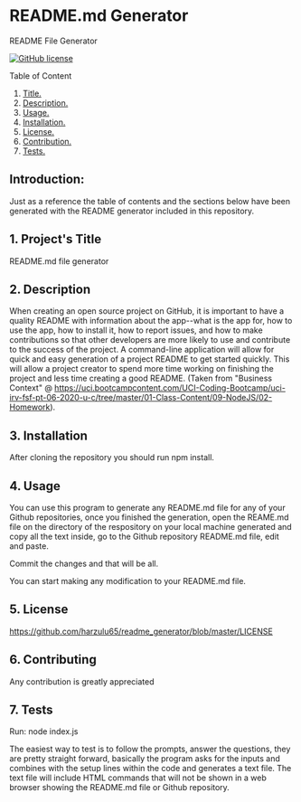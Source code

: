 # README.md Generator

README File Generator

[![GitHub license](https://img.shields.io/github/license/harzulu65/readme_generator)](https://github.com/harzulu65/readme_generator/blob/master/LICENSE)

 Table of Content

1. [ Title. ](#title)
 2. [ Description. ](#desc)
 3. [ Usage. ](#usage)
 4. [ Installation. ](#install)
 5. [ License. ](#license)
 6. [ Contribution. ](#contrib)
 7. [ Tests. ](#tests)
 
 ## Introduction: 
 
 Just as a reference the table of contents and the sections below have been generated with the README generator included in this repository.
 
 
 <a name=title></a>
## 1. Project's Title

README.md file generator

 <a name=desc></a>
## 2. Description

When creating an open source project on GitHub, it is important to have a quality README with information about the app--what is the app for, how to use the app, how to install it, how to report issues, and how to make contributions so that other developers are more likely to use and contribute to the success of the project. A command-line application will allow for quick and easy generation of a project README to get started quickly. This will allow a project creator to spend more time working on finishing the project and less time creating a good README. (Taken from "Business Context" @ https://uci.bootcampcontent.com/UCI-Coding-Bootcamp/uci-irv-fsf-pt-06-2020-u-c/tree/master/01-Class-Content/09-NodeJS/02-Homework).

 <a name=install></a>
## 3. Installation

After cloning the repository you should run npm install.

 <a name=usage></a>
## 4. Usage

You can use this program to generate any README.md file for any of your Github repositories, once you finished the generation, open the REAME.md file on the directory of the respository on your local machine generated and copy all the text inside, go to the Github repository README.md file, edit and paste.

Commit the changes and that will be all.

You can start making any modification to your README.md file.


 <a name=licenset></a>
## 5. License

https://github.com/harzulu65/readme_generator/blob/master/LICENSE

 <a name=contrib></a>
## 6. Contributing

Any contribution is greatly appreciated


 <a name=tests></a>
## 7. Tests

Run: node index.js

The easiest way to test is to follow the prompts, answer the questions, they are pretty straight forward, basically the program asks for the inputs and combines with the setup lines within the code and generates a text file.  The text file will include HTML commands that will not be shown in a web browser showing the README.md file or Github repository.




